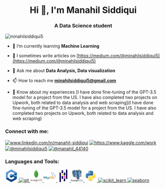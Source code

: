 <h1 align="center">Hi 👋, I'm Manahil Siddiqui</h1>
<h3 align="center">A Data Science student</h3>

<p align="left"> <img src="https://komarev.com/ghpvc/?username=minahilsiddiqui5&label=Profile%20views&color=0e75b6&style=flat" alt="minahilsiddiqui5" /> </p>

- 🌱 I’m currently learning **Machine Learning**

- 📝 I sometimes write articles on [https://medium.com/@minahilsiddiqui5](https://medium.com/@minahilsiddiqui5)

- 💬 Ask me about **Data Analysis, Data visualization**

- 📫 How to reach me **minahilsiddiqui5@gmail.com**

- 📄 Know about my experiences [I have done fine-tuning of the GPT-3.5 model for a project from the US. I have also completed two projects on Upwork, both related to data analysis and web scraping](I have done fine-tuning of the GPT-3.5 model for a project from the US. I have also completed two projects on Upwork, both related to data analysis and web scraping)

<h3 align="left">Connect with me:</h3>
<p align="left">
<a href="https://linkedin.com/in/www.linkedin.com/in/manahil-siddiqui" target="blank"><img align="center" src="https://raw.githubusercontent.com/rahuldkjain/github-profile-readme-generator/master/src/images/icons/Social/linked-in-alt.svg" alt="www.linkedin.com/in/manahil-siddiqui" height="30" width="40" /></a>
<a href="https://kaggle.com/https://www.kaggle.com/work" target="blank"><img align="center" src="https://raw.githubusercontent.com/rahuldkjain/github-profile-readme-generator/master/src/images/icons/Social/kaggle.svg" alt="https://www.kaggle.com/work" height="30" width="40" /></a>
<a href="https://medium.com/@minahilsiddiqui5" target="blank"><img align="center" src="https://raw.githubusercontent.com/rahuldkjain/github-profile-readme-generator/master/src/images/icons/Social/medium.svg" alt="@minahilsiddiqui5" height="30" width="40" /></a>
<a href="https://discord.gg/@manahil_44140" target="blank"><img align="center" src="https://raw.githubusercontent.com/rahuldkjain/github-profile-readme-generator/master/src/images/icons/Social/discord.svg" alt="@manahil_44140" height="30" width="40" /></a>
</p>

<h3 align="left">Languages and Tools:</h3>
<p align="left"> <a href="https://www.w3schools.com/cpp/" target="_blank" rel="noreferrer"> <img src="https://raw.githubusercontent.com/devicons/devicon/master/icons/cplusplus/cplusplus-original.svg" alt="cplusplus" width="40" height="40"/> </a> <a href="https://git-scm.com/" target="_blank" rel="noreferrer"> <img src="https://www.vectorlogo.zone/logos/git-scm/git-scm-icon.svg" alt="git" width="40" height="40"/> </a> <a href="https://www.mongodb.com/" target="_blank" rel="noreferrer"> <img src="https://raw.githubusercontent.com/devicons/devicon/master/icons/mongodb/mongodb-original-wordmark.svg" alt="mongodb" width="40" height="40"/> </a> <a href="https://www.mysql.com/" target="_blank" rel="noreferrer"> <img src="https://raw.githubusercontent.com/devicons/devicon/master/icons/mysql/mysql-original-wordmark.svg" alt="mysql" width="40" height="40"/> </a> <a href="https://pandas.pydata.org/" target="_blank" rel="noreferrer"> <img src="https://raw.githubusercontent.com/devicons/devicon/2ae2a900d2f041da66e950e4d48052658d850630/icons/pandas/pandas-original.svg" alt="pandas" width="40" height="40"/> </a> <a href="https://www.postgresql.org" target="_blank" rel="noreferrer"> <img src="https://raw.githubusercontent.com/devicons/devicon/master/icons/postgresql/postgresql-original-wordmark.svg" alt="postgresql" width="40" height="40"/> </a> <a href="https://www.python.org" target="_blank" rel="noreferrer"> <img src="https://raw.githubusercontent.com/devicons/devicon/master/icons/python/python-original.svg" alt="python" width="40" height="40"/> </a> <a href="https://scikit-learn.org/" target="_blank" rel="noreferrer"> <img src="https://upload.wikimedia.org/wikipedia/commons/0/05/Scikit_learn_logo_small.svg" alt="scikit_learn" width="40" height="40"/> </a> <a href="https://seaborn.pydata.org/" target="_blank" rel="noreferrer"> <img src="https://seaborn.pydata.org/_images/logo-mark-lightbg.svg" alt="seaborn" width="40" height="40"/> </a> </p>

